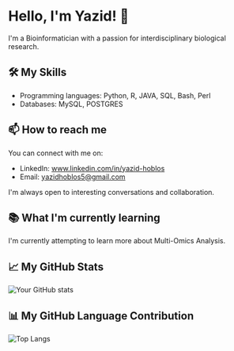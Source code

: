 # Hello, I'm Yazid! 👋

I'm a Bioinformatician with a passion for interdisciplinary biological research.

## 🛠️ My Skills

- Programming languages: Python, R, JAVA, SQL, Bash, Perl
- Databases: MySQL, POSTGRES

## 📫 How to reach me

You can connect with me on:

- LinkedIn: www.linkedin.com/in/yazid-hoblos
- Email: yazidhoblos5@gmail.com

I'm always open to interesting conversations and collaboration.

## 📚 What I'm currently learning

I'm currently attempting to learn more about Multi-Omics Analysis.

## 📈 My GitHub Stats

![Your GitHub stats](https://github-readme-stats.vercel.app/api?username=yazid-hoblos&hide=prs,issues&show_icons=true&cache_buster=1)

## 📊 My GitHub Language Contribution

![Top Langs](https://github-readme-stats.vercel.app/api/top-langs/?username=yazid-hoblos&theme=tokyonight&hide=html&cache_buster=1)


